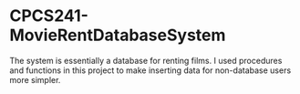 # CPCS241-MovieRentDatabaseSystem
The system is essentially a database for renting films. I used procedures and functions in this project to make inserting data for non-database users more simpler.
